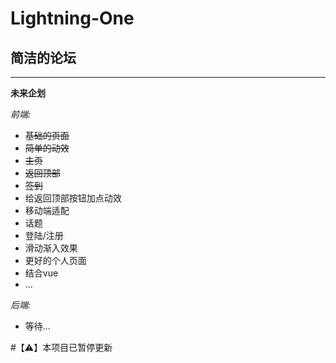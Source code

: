Lightning-One
=================

简洁的论坛
-----------------
***
__未来企划__

_前端:_
* ~~基础的页面~~
* ~~简单的动效~~
* ~~主页~~
* ~~返回顶部~~
* ~~签到~~
* 给返回顶部按钮加点动效
* 移动端适配
* 话题
* 登陆/注册
* 滑动渐入效果
* 更好的个人页面
* 结合vue
* ...

_后端:_
* 等待...

#【⚠️】本项目已暂停更新
